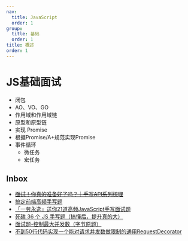 ```yaml
---
nav:
  title: JavaScript
  order: 1
group:
  title: 基础
  order: 1
title: 概述
order: 1
---
```


# JS基础面试

- 闭包
- AO、VO、GO
- 作用域和作用域链
- 原型和原型链
- 实现 Promise
- 根据Promise/A+规范实现Promise
- 事件循环
  - 微任务
  - 宏任务



## Inbox

- ~~[面试！你真的准备好了吗？｜手写API系列梳理](https://juejin.im/post/5ef17e1ce51d457412313e70?utm_source=gold_browser_extension)~~
- [搞定前端高频手写题](https://mp.weixin.qq.com/s/cHt-DBqY_YXOKiU_z4US2Q)
- [「一劳永逸」送你21道高频JavaScript手写面试题](https://juejin.im/post/6855129007852093453)
- [死磕 36 个 JS 手写题（搞懂后，提升真的大）](https://juejin.cn/post/6946022649768181774)
- [面试题-控制最大并发数（字节原题）](https://juejin.cn/post/6970642160676765732)
- [不到50行代码实现一个能对请求并发数做限制的通用RequestDecorator](https://juejin.cn/post/6844903678906728456)

